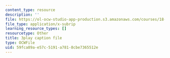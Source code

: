 ```yaml
---
content_type: resource
description: ''
file: https://ol-ocw-studio-app-production.s3.amazonaws.com/courses/18-03sc-differential-equations-fall-2011/59fca89ae57c5191a7818cbe7365512e_JNsNgXKFgdo.vtt
file_type: application/x-subrip
learning_resource_types: []
resourcetype: Other
title: 3play caption file
type: OCWFile
uid: 59fca89a-e57c-5191-a781-8cbe7365512e
---
```


